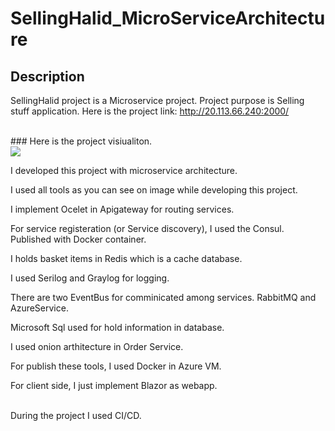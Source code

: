 # SellingHalid_MicroServiceArchitecture
## Description
SellingHalid project is a Microservice project. Project purpose is Selling stuff application.
Here is the project link: http://20.113.66.240:2000/

</br>
### Here is the project visiualiton.
</br>
<img src="https://docs.microsoft.com/tr-tr/dotnet/architecture/microservices/multi-container-microservice-net-applications/media/microservice-application-design/eshoponcontainers-reference-application-architecture.png"/>
</br>

I developed this project with microservice architecture.
</br>

I used all tools as you can see on image while developing this project.
</br>

I implement Ocelet in Apigateway for routing services.
</br>

For service registeration (or Service discovery), I used the Consul. Published with Docker container.
</br>

I holds basket items in Redis which is a cache database.
</br>

I used Serilog and Graylog for logging.
</br>

There are two EventBus for comminicated among services. RabbitMQ and AzureService.
</br>

Microsoft Sql used for hold information in database.
</br>

I used onion arthitecture in Order Service.
</br>

For publish these tools, I used Docker in Azure VM.
</br>

For client side, I just implement Blazor as webapp.

</br>
During the project I used CI/CD.


